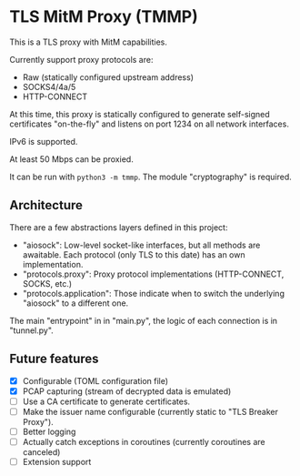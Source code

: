 # TLS MitM Proxy (TMMP)

This is a TLS proxy with MitM capabilities.

Currently support proxy protocols are:
 * Raw (statically configured upstream address)
 * SOCKS4/4a/5
 * HTTP-CONNECT
 
At this time, this proxy is statically configured to generate self-signed certificates
"on-the-fly" and listens on port 1234 on all network interfaces.

IPv6 is supported.

At least 50 Mbps can be proxied.

It can be run with `python3 -m tmmp`. The module "cryptography" is required.

## Architecture

There are a few abstractions layers defined in this project:

- "aiosock": Low-level socket-like interfaces, but all methods are awaitable.
Each protocol (only TLS to this date) has an own implementation. 
- "protocols.proxy": Proxy protocol implementations (HTTP-CONNECT, SOCKS, etc.)
- "protocols.application": Those indicate when to switch the underlying "aiosock" to a different one.

The main "entrypoint" in in "main.py", the logic of each connection is in "tunnel.py".

## Future features

- [x] Configurable (TOML configuration file)
- [x] PCAP capturing (stream of decrypted data is emulated)
- [ ] Use a CA certificate to generate certificates.
- [ ] Make the issuer name configurable (currently static to "TLS Breaker Proxy").
- [ ] Better logging
- [ ] Actually catch exceptions in coroutines (currently coroutines are canceled)
- [ ] Extension support